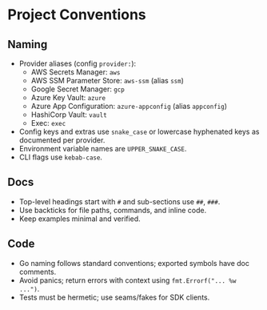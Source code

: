 # Project Conventions

## Naming

- Provider aliases (config `provider:`):
  - AWS Secrets Manager: `aws`
  - AWS SSM Parameter Store: `aws-ssm` (alias `ssm`)
  - Google Secret Manager: `gcp`
  - Azure Key Vault: `azure`
  - Azure App Configuration: `azure-appconfig` (alias `appconfig`)
  - HashiCorp Vault: `vault`
  - Exec: `exec`
- Config keys and extras use `snake_case` or lowercase hyphenated keys as documented per provider.
- Environment variable names are `UPPER_SNAKE_CASE`.
- CLI flags use `kebab-case`.

## Docs

- Top-level headings start with `#` and sub-sections use `##`, `###`.
- Use backticks for file paths, commands, and inline code.
- Keep examples minimal and verified.

## Code

- Go naming follows standard conventions; exported symbols have doc comments.
- Avoid panics; return errors with context using `fmt.Errorf("... %w ...")`.
- Tests must be hermetic; use seams/fakes for SDK clients.
